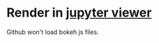 # Render in [jupyter viewer](https://nbviewer.jupyter.org/github/Visgean/running_data/blob/master/Runkeeper%20data%20exploration.ipynb)

Github won't load bokeh js files.
